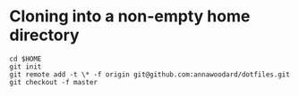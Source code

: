 # Cloning into a non-empty home directory

```
cd $HOME
git init
git remote add -t \* -f origin git@github.com:annawoodard/dotfiles.git
git checkout -f master
```
